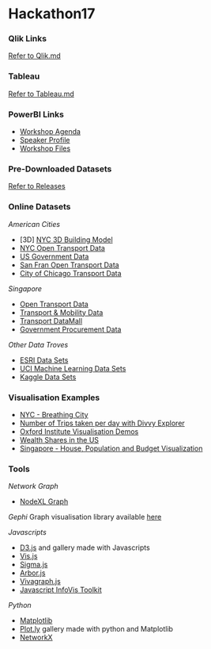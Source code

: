 # Hackathon17

### Qlik Links
[Refer to Qlik.md](Qlik.md)

### Tableau
[Refer to Tableau.md](Tableau.md)

### PowerBI Links
* [Workshop Agenda](https://github.com/StEight/Hackathon17/blob/master/PowerBI-Workshop_Agenda.pdf)
* [Speaker Profile](https://github.com/StEight/Hackathon17/blob/master/Prakash%20Sawant_Speaker%20Profile.pdf)
* [Workshop Files](https://1drv.ms/u/s!AttAoBe0IlpyjLAebAI2KMx9gjcd_w)

### Pre-Downloaded Datasets
[Refer to Releases](https://github.com/StEight/Hackathon17/releases)

### Online Datasets

*American Cities*
* [3D] [NYC 3D Building Model](http://www1.nyc.gov/site/doitt/initiatives/3d-building.page)
* [NYC Open Transport Data](https://data.cityofnewyork.us/Transportation/MTA-Data/mmu8-8w8b)
* [US Government Data](https://catalog.data.gov/dataset?organization_type=City+Government#topic=cities_navigation)
* [San Fran Open Transport Data](https://data.sfgov.org/browse?category=Transportation)
* [City of Chicago Transport Data](https://data.cityofchicago.org/)

*Singapore*
* [Open Transport Data](https://data.gov.sg/search?q=transport)
* [Transport & Mobility Data](http://www.dex.sg/data/mobility/#avail-datasets)
* [Transport DataMall](https://www.mytransport.sg/content/mytransport/home/dataMall.html)
* [Government Procurement Data](https://github.com/StEight/Hackathon17/archive/1.0.zip)

*Other Data Troves*
* [ESRI Data Sets](http://opendata.arcgis.com/about)
* [UCI Machine Learning Data Sets](https://archive.ics.uci.edu/ml/datasets.html)
* [Kaggle Data Sets](https://www.kaggle.com/datasets)

### Visualisation Examples 
* [NYC - Breathing City](https://nycopendata.tumblr.com/)
* [Number of Trips taken per day with Divvy Explorer](http://www.transitized.com/divvyexplorer/)
* [Oxford Institute Visualisation Demos](http://blogs.oii.ox.ac.uk/vis/visualization-demos/)
* [Wealth Shares in the US](https://public.tableau.com/en-us/s/gallery/wealth-inequality-us)
* [Singapore - House, Population and Budget Visualization](http://www.viz.sg/)

### Tools

*Network Graph*
* [NodeXL Graph](http://nodexl.codeplex.com/)

*Gephi*
Graph visualisation library available [here](https://gephi.org/)

*Javascripts*
* [D3.js](https://d3js.org/) and gallery made with Javascripts
* [Vis.js](http://visjs.org/)
* [Sigma.js](https://github.com/jacomyal/sigma.js)
* [Arbor.js](http://arborjs.org)
* [Vivagraph.js](https://github.com/anvaka/VivaGraphJS)
* [Javascript InfoVis Toolkit](ttps://philogb.github.io/jit/index.html)

*Python*
* [Matplotlib](http://matplotlib.org/)
* [Plot.ly](https://plot.ly/feed/) gallery made with python and Matplotlib
* [NetworkX](https://networkx.github.io)
